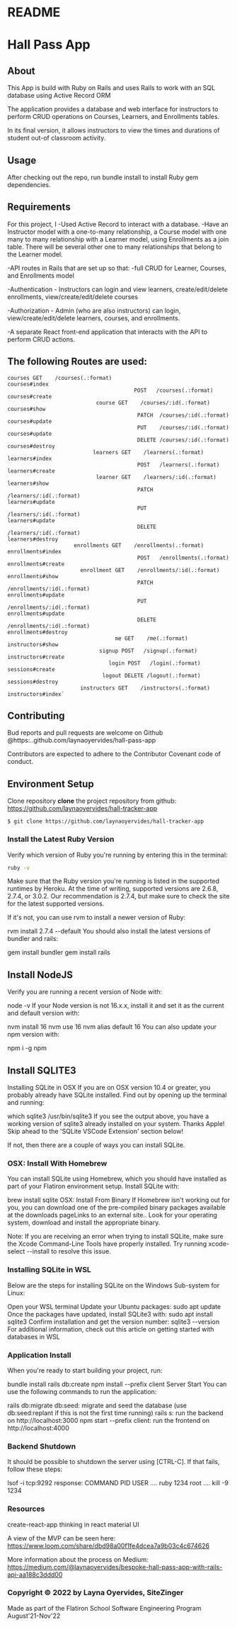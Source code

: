 # README

# Hall Pass App 

## About 
This App is build with Ruby on Rails and uses Rails to work with an SQL database using Active Record ORM

The application provides a database and web interface for instructors to perform CRUD operations on Courses, Learners, and Enrollments tables.

In its final version, it allows instructors to view the times and durations of student out-of classroom activity. 

## Usage 
After checking out the repo, run bundle install to install Ruby gem dependencies.

## Requirements 

For this project, I -Used Active Record to interact with a database. -Have an Instructor model with a one-to-many relationship, a Course model with one many to many relationship with a Learner model, using Enrollments as a join table. There will be several other one to many relationships that belong to the Learner model. 

-API routes in Rails that are set up so that: -full CRUD for Learner, Courses, and Enrollments model

-Authentication - Instructors can login and view learners, create/edit/delete enrollments, view/create/edit/delete courses

-Authorization - Admin (who are also instructors) can login, view/create/edit/delete learners, courses, and enrollments.

-A separate React front-end application that interacts with the API to perform CRUD actions.

## The following Routes are used:
```console
courses GET    /courses(.:format)                                                                                                            courses#index
                                        POST   /courses(.:format)                                                                              courses#create
                            course GET    /courses/:id(.:format)                                                                            courses#show
                                         PATCH  /courses/:id(.:format)                                                                            courses#update
                                         PUT    /courses/:id(.:format)                                                                            courses#update
                                         DELETE /courses/:id(.:format)                                                                            courses#destroy
                           learners GET    /learners(.:format)                                                                               learners#index
                                         POST   /learners(.:format)                                                                               learners#create
                            learner GET    /learners/:id(.:format)                                                                           learners#show
                                         PATCH  /learners/:id(.:format)                                                                           learners#update
                                         PUT    /learners/:id(.:format)                                                                           learners#update
                                         DELETE /learners/:id(.:format)                                                                           learners#destroy
                     enrollments GET    /enrollments(.:format)                                                                            enrollments#index
                                         POST   /enrollments(.:format)                                                                            enrollments#create
                       enrollment GET    /enrollments/:id(.:format)                                                                        enrollments#show
                                         PATCH  /enrollments/:id(.:format)                                                                        enrollments#update
                                         PUT    /enrollments/:id(.:format)                                                                        enrollments#update
                                         DELETE /enrollments/:id(.:format)                                                                        enrollments#destroy
                                  me GET    /me(.:format)                                                                                     instructors#show
                             signup POST   /signup(.:format)                                                                                 instructors#create
                                login POST   /login(.:format)                                                                                  sessions#create
                              logout DELETE /logout(.:format)                                                                                 sessions#destroy
                       instructors GET    /instructors(.:format)                                                                            instructors#index`
```

## Contributing 
Bud reports and pull requests are welcome on Github 
@https:..github.com/laynaoyervides/hall-pass-app

Contributors are expected to adhere to the Contributor Covenant code of conduct.

## Environment Setup

Clone repository
**clone** the project repository from github: https://github.com/laynaoyervides/hall-tracker-app

```console
$ git clone https://github.com/laynaoyervides/hall-tracker-app
```

### Install the Latest Ruby Version
Verify which version of Ruby you're running by entering this in the terminal:
```sh
ruby -v
```
Make sure that the Ruby version you're running is listed in the supported runtimes by Heroku. At the time of writing, supported versions are 2.6.8, 2.7.4, or 3.0.2. Our recommendation is 2.7.4, but make sure to check the site for the latest supported versions.

If it's not, you can use rvm to install a newer version of Ruby:

rvm install 2.7.4 --default
You should also install the latest versions of bundler and rails:

gem install bundler
gem install rails

## Install NodeJS
Verify you are running a recent version of Node with:

node -v
If your Node version is not 16.x.x, install it and set it as the current and default version with:

nvm install 16
nvm use 16
nvm alias default 16
You can also update your npm version with:

npm i -g npm

## Install SQLITE3 

Installing SQLite in OSX
If you are on OSX version 10.4 or greater, you probably already have SQLite installed. Find out by opening up the terminal and running:

 which sqlite3
/usr/bin/sqlite3
If you see the output above, you have a working version of sqlite3 already installed on your system. Thanks Apple! Skip ahead to the 'SQLite VSCode Extension' section below!

If not, then there are a couple of ways you can install SQLite.

### OSX: Install With Homebrew
You can install SQLite using Homebrew, which you should have installed as part of your Flatiron environment setup. Install SQLite with:

 brew install sqlite
OSX: Install From Binary
If Homebrew isn't working out for you, you can download one of the pre-compiled binary packages available at the downloads pageLinks to an external site.. Look for your operating system, download and install the appropriate binary.

Note: If you are receiving an error when trying to install SQLite, make sure the Xcode Command-Line Tools have properly installed. Try running xcode-select --install to resolve this issue.

### Installing SQLite in WSL
Below are the steps for installing SQLite on the Windows Sub-system for Linux:

Open your WSL terminal
Update your Ubuntu packages: sudo apt update
Once the packages have updated, install SQLite3 with: sudo apt install sqlite3
Confirm installation and get the version number: sqlite3 --version
For additional information, check out this article on getting started with databases in WSL

### Application Install
When you're ready to start building your project, run:

bundle install
rails db:create
npm install --prefix client
Server Start
You can use the following commands to run the application:

rails db:migrate db:seed: migrate and seed the database (use db:seed:replant if this is not the first time running)
rails s: run the backend on http://localhost:3000
npm start --prefix client: run the frontend on http://localhost:4000

### Backend Shutdown
It should be possible to shutdown the server using [CTRL-C]. If that fails, follow these steps:

lsof -i tcp:9292 response: COMMAND PID USER .... ruby 1234 root ....
kill -9 1234

### Resources  
create-react-app thinking in react material UI

A view of the MVP can be seen here:
https://www.loom.com/share/dbd98a00f1fe4dcea7a9b03c4c674626

More information about the process on Medium:
https://medium.com/@laynaoyervides/bespoke-hall-pass-app-with-rails-api-aa188c3ddd00 

### Copyright © 2022 by Layna Oyervides, SiteZinger
Made as part of the Flatiron School Software Engineering Program August'21-Nov'22
